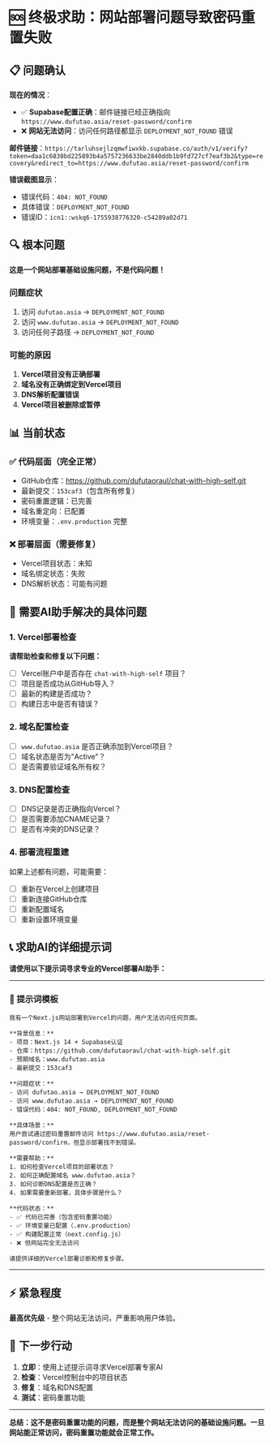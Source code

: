 # 🆘 终极求助：网站部署问题导致密码重置失败

## 📋 问题确认

**现在的情况**：
- ✅ **Supabase配置正确**：邮件链接已经正确指向 `https://www.dufutao.asia/reset-password/confirm`
- ❌ **网站无法访问**：访问任何路径都显示 `DEPLOYMENT_NOT_FOUND` 错误

**邮件链接**：`https://tarluhsejlzqmwfiwxkb.supabase.co/auth/v1/verify?token=daa1c6830bd225893b4a5757236633be2840ddb1b9fd727cf7eaf3b2&type=recovery&redirect_to=https://www.dufutao.asia/reset-password/confirm`

**错误截图显示**：
- 错误代码：`404: NOT_FOUND`
- 具体错误：`DEPLOYMENT_NOT_FOUND`
- 错误ID：`icn1::wskq6-1755938776320-c54289a02d71`

## 🔍 根本问题

**这是一个网站部署基础设施问题，不是代码问题！**

### 问题症状
1. 访问 `dufutao.asia` → `DEPLOYMENT_NOT_FOUND`
2. 访问 `www.dufutao.asia` → `DEPLOYMENT_NOT_FOUND`
3. 访问任何子路径 → `DEPLOYMENT_NOT_FOUND`

### 可能的原因
1. **Vercel项目没有正确部署**
2. **域名没有正确绑定到Vercel项目**
3. **DNS解析配置错误**
4. **Vercel项目被删除或暂停**

## 📊 当前状态

### ✅ 代码层面（完全正常）
- GitHub仓库：https://github.com/dufutaoraul/chat-with-high-self.git
- 最新提交：`153caf3`（包含所有修复）
- 密码重置逻辑：已完善
- 域名重定向：已配置
- 环境变量：`.env.production` 完整

### ❌ 部署层面（需要修复）
- Vercel项目状态：未知
- 域名绑定状态：失败
- DNS解析状态：可能有问题

## 🎯 需要AI助手解决的具体问题

### 1. Vercel部署检查
**请帮助检查和修复以下问题：**

- [ ] Vercel账户中是否存在 `chat-with-high-self` 项目？
- [ ] 项目是否成功从GitHub导入？
- [ ] 最新的构建是否成功？
- [ ] 构建日志中是否有错误？

### 2. 域名配置检查
- [ ] `www.dufutao.asia` 是否正确添加到Vercel项目？
- [ ] 域名状态是否为"Active"？
- [ ] 是否需要验证域名所有权？

### 3. DNS配置检查
- [ ] DNS记录是否正确指向Vercel？
- [ ] 是否需要添加CNAME记录？
- [ ] 是否有冲突的DNS记录？

### 4. 部署流程重建
如果上述都有问题，可能需要：
- [ ] 重新在Vercel上创建项目
- [ ] 重新连接GitHub仓库
- [ ] 重新配置域名
- [ ] 重新设置环境变量

## 📞 求助AI的详细提示词

**请使用以下提示词寻求专业的Vercel部署AI助手：**

---

### 🎯 提示词模板

```
我有一个Next.js网站部署到Vercel的问题，用户无法访问任何页面。

**背景信息：**
- 项目：Next.js 14 + Supabase认证
- 仓库：https://github.com/dufutaoraul/chat-with-high-self.git
- 预期域名：www.dufutao.asia
- 最新提交：153caf3

**问题症状：**
- 访问 dufutao.asia → DEPLOYMENT_NOT_FOUND
- 访问 www.dufutao.asia → DEPLOYMENT_NOT_FOUND  
- 错误代码：404: NOT_FOUND, DEPLOYMENT_NOT_FOUND

**具体场景：**
用户尝试通过密码重置邮件访问 https://www.dufutao.asia/reset-password/confirm，但显示部署找不到错误。

**需要帮助：**
1. 如何检查Vercel项目的部署状态？
2. 如何正确配置域名 www.dufutao.asia？
3. 如何诊断DNS配置是否正确？
4. 如果需要重新部署，具体步骤是什么？

**代码状态：**
- ✅ 代码已完善（包含密码重置功能）
- ✅ 环境变量已配置（.env.production）
- ✅ 构建配置正常（next.config.js）
- ❌ 但网站完全无法访问

请提供详细的Vercel部署诊断和修复步骤。
```

---

## ⚡ 紧急程度

**最高优先级** - 整个网站无法访问，严重影响用户体验。

## 🔄 下一步行动

1. **立即**：使用上述提示词寻求Vercel部署专家AI
2. **检查**：Vercel控制台中的项目状态
3. **修复**：域名和DNS配置
4. **测试**：密码重置功能

---

**总结：这不是密码重置功能的问题，而是整个网站无法访问的基础设施问题。一旦网站能正常访问，密码重置功能就会正常工作。**